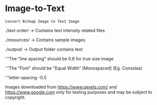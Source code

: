 # Image-to-Text

 `Convert Bitmap Image to Text Image`

 ./text order/  -> Contains text intensity related files

 ./resources/  ->  Contains sample images

 ./output/   -> Output folder contains text

 '''The "line spacing" should be 0.6 for true size image
 
 '''The "Font" should be "Equal Width" [Monospaced] (Eg. Consolas)
 
 '''letter-spacing -0.5

 Images downloaded from <https://www.pexels.com/> and <https://www.google.com> only for testing purposes and may be subject to copyright.

